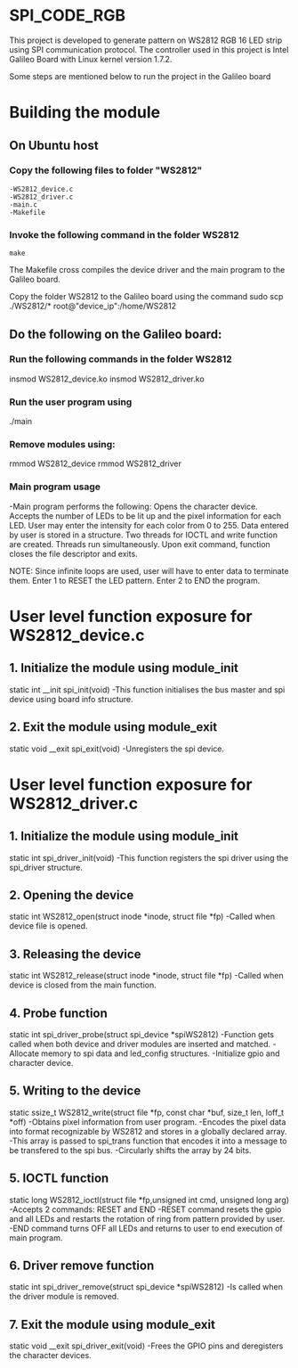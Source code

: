 # SPI_CODE_RGB

This project is developed to generate pattern on WS2812 RGB 16 LED strip using SPI communication protocol. 
The controller used in this project is Intel Galileo Board with Linux kernel version 1.7.2.

Some steps are mentioned below to run the project in the Galileo board
# Building the module
## On Ubuntu host
### Copy the following files to folder "WS2812"
	-WS2812_device.c
	-WS2812_driver.c
	-main.c
	-Makefile

### Invoke the following command in the folder WS2812
	make

The Makefile cross compiles the device driver and the main program to the Galileo board.

Copy the folder WS2812 to the Galileo board using the command
	sudo scp ./WS2812/* root@"device_ip":/home/WS2812

## Do the following on the Galileo board:
### Run the following commands in the folder WS2812
insmod WS2812_device.ko
insmod WS2812_driver.ko

### Run the user program using
./main

### Remove modules using:
rmmod WS2812_device
rmmod WS2812_driver

### Main program usage
-Main program performs the following:
 Opens the character device.
 Accepts the number of LEDs to be lit up and the pixel information for each LED.
 User may enter the intensity for each color from 0 to 255.
 Data entered by user is stored in a structure.
 Two threads for IOCTL and write function are created.
 Threads run simultaneously.
 Upon exit command, function closes the file descriptor and exits.

NOTE: Since infinite loops are used, user will have to enter data to terminate them.
	Enter 1 to RESET the LED pattern.
	Enter 2 to END the program.

# User level function exposure for WS2812_device.c
## 1. Initialize the module using module_init
static int __init spi_init(void)
-This function initialises the bus master and spi device using board info structure.

## 2. Exit the module using module_exit
static void __exit spi_exit(void)
-Unregisters the spi device.


# User level function exposure for WS2812_driver.c
## 1. Initialize the module using module_init
static int spi_driver_init(void)
-This function registers the spi driver using the spi_driver structure.

## 2. Opening the device
static int WS2812_open(struct inode *inode, struct file *fp)
-Called when device file is opened.

## 3. Releasing the device
static int WS2812_release(struct inode *inode, struct file *fp)
-Called when device is closed from the main function.

## 4. Probe function
static int spi_driver_probe(struct spi_device *spiWS2812)
-Function gets called when both device and driver modules are inserted and matched.
-Allocate memory to spi data and led_config structures.
-Initialize gpio and character device.

## 5. Writing to the device
static ssize_t WS2812_write(struct file *fp, const char *buf, size_t len, loff_t *off)
-Obtains pixel information from user program.
-Encodes the pixel data into format recognizable by WS2812 and stores in a globally declared array.
-This array is passed to spi_trans function that encodes it into a message to be transfered to the spi bus.
-Circularly shifts the array by 24 bits.

## 5. IOCTL function
static long WS2812_ioctl(struct file *fp,unsigned int cmd, unsigned long arg)
-Accepts 2 commands: RESET and END
-RESET command resets the gpio and all LEDs and restarts the rotation of ring from pattern provided by user. 
-END command turns OFF all LEDs and returns to user to end execution of main program.

## 6. Driver remove function
static int spi_driver_remove(struct spi_device *spiWS2812)
-Is called when the driver module is removed.

## 7. Exit the module using module_exit
static void __exit spi_driver_exit(void)
-Frees the GPIO pins and deregisters the character devices.
